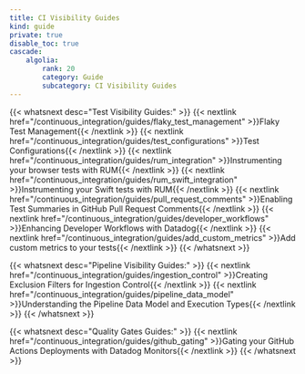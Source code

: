 ```yaml
---
title: CI Visibility Guides
kind: guide
private: true
disable_toc: true
cascade:
    algolia:
        rank: 20
        category: Guide
        subcategory: CI Visibility Guides
---
```


{{< whatsnext desc="Test Visibility Guides:" >}}
    {{< nextlink href="/continuous_integration/guides/flaky_test_management" >}}Flaky Test Management{{< /nextlink >}}
    {{< nextlink href="/continuous_integration/guides/test_configurations" >}}Test Configurations{{< /nextlink >}}
    {{< nextlink href="/continuous_integration/guides/rum_integration" >}}Instrumenting your browser tests with RUM{{< /nextlink >}}
    {{< nextlink href="/continuous_integration/guides/rum_swift_integration" >}}Instrumenting your Swift tests with RUM{{< /nextlink >}}
    {{< nextlink href="/continuous_integration/guides/pull_request_comments" >}}Enabling Test Summaries in GitHub Pull Request Comments{{< /nextlink >}}
    {{< nextlink href="/continuous_integration/guides/developer_workflows" >}}Enhancing Developer Workflows with Datadog{{< /nextlink >}}
    {{< nextlink href="/continuous_integration/guides/add_custom_metrics" >}}Add custom metrics to your tests{{< /nextlink >}}
{{< /whatsnext >}}

{{< whatsnext desc="Pipeline Visibility Guides:" >}}
    {{< nextlink href="/continuous_integration/guides/ingestion_control" >}}Creating Exclusion Filters for Ingestion Control{{< /nextlink >}}
    {{< nextlink href="/continuous_integration/guides/pipeline_data_model" >}}Understanding the Pipeline Data Model and Execution Types{{< /nextlink >}}
{{< /whatsnext >}}


{{< whatsnext desc="Quality Gates Guides:" >}}
    {{< nextlink href="/continuous_integration/guides/github_gating" >}}Gating your GitHub Actions Deployments with Datadog Monitors{{< /nextlink >}}
{{< /whatsnext >}}
